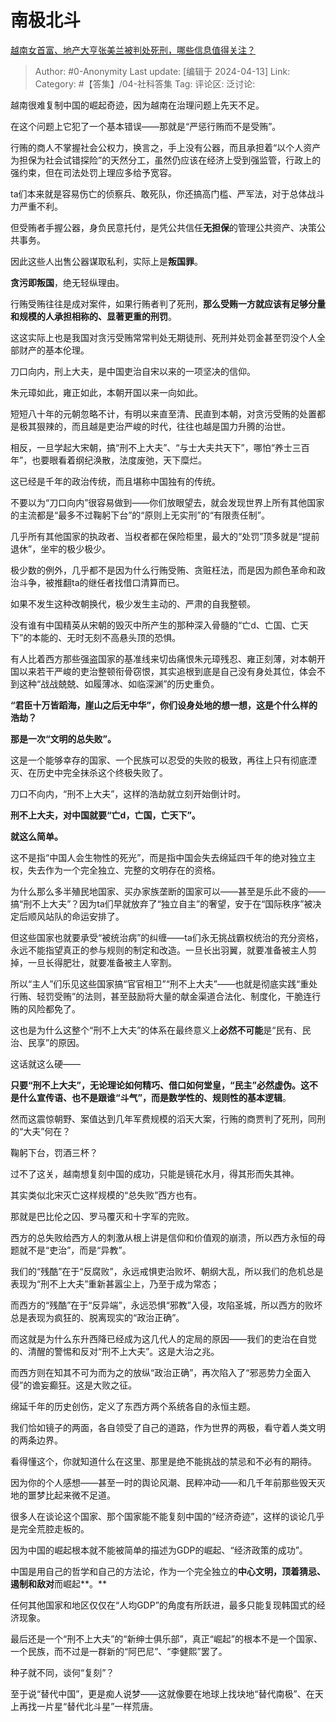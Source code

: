 # 南极北斗
[越南女首富、地产大亨张美兰被判处死刑，哪些信息值得关注？](https://www.zhihu.com/question/652617022/answer/3464103238)

> Author: #0-Anonymity
> Last update: [编辑于 2024-04-13]
> Link:
> Category: #【答集】/04-社科答集 
> Tag: 
> 评论区:
> 泛讨论:

越南很难复制中国的崛起奇迹，因为越南在治理问题上先天不足。

在这个问题上它犯了一个基本错误——那就是“严惩行贿而不是受贿”。

行贿的商人不掌握社会公权力，换言之，手上没有公器，而且承担着“以个人资产为担保为社会试错探险”的天然分工，虽然仍应该在经济上受到强监管，行政上的强约束，但在司法处罚上理应多给予宽容。

ta们本来就是容易伤亡的侦察兵、敢死队，你还搞高门槛、严军法，对于总体战斗力严重不利。

但受贿者手握公器，身负民意托付，是凭公共信任**无担保**的管理公共资产、决策公共事务。

因此这些人出售公器谋取私利，实际上是**叛国罪**。

**贪污即叛国**，绝无轻纵理由。

行贿受贿往往是成对案件，如果行贿者判了死刑，**那么受贿一方就应该有足够分量和规模的人承担相称的、显著更重的刑罚**。

这这实际上也是我国对贪污受贿常常判处无期徒刑、死刑并处罚金甚至罚没个人全部财产的基本伦理。

刀口向内，刑上大夫，是中国吏治自宋以来的一项坚决的信仰。

朱元璋如此，雍正如此，本朝开国以来一向如此。

短短八十年的元朝忽略不计，有明以来直至清、民直到本朝，对贪污受贿的处置都是极其狠辣的，而且越是吏治严峻的时代，往往也越是国力升腾的治世。

相反，一旦学起大宋朝，搞“刑不上大夫”、“与士大夫共天下”，哪怕“养士三百年”，也要眼看着纲纪涣散，法度废弛，天下糜烂。

这已经是千年的政治传统，而且堪称中国独有的传统。

不要以为“刀口向内”很容易做到——你们放眼望去，就会发现世界上所有其他国家的主流都是“最多不过鞠躬下台”的“原则上无实刑”的“有限责任制”。

几乎所有其他国家的执政者、当权者都在保险柜里，最大的“处罚”顶多就是“提前退休”，坐牢的极少极少。

极少数的例外，几乎都不是因为什么行贿受贿、贪赃枉法，而是因为颜色革命和政治斗争，被推翻ta的继任者找借口清算而已。

如果不发生这种改朝换代，极少发生主动的、严肃的自我整顿。

没有谁有中国精英从宋朝的毁灭中所产生的那种深入骨髓的“亡d、亡国、亡天下”的本能的、无时无刻不高悬头顶的恐惧。

有人比着西方那些强盗国家的基准线来切齿痛恨朱元璋残忍、雍正刻薄，对本朝开国以来若干严峻的吏治整顿衔骨窃恨，其实追根到底是自己没有身处其位，体会不到这种“战战兢兢、如履薄冰、如临深渊”的历史重负。

**“君臣十万皆蹈海，崖山之后无中华”，你们设身处地的想一想，这是个什么样的浩劫？**

**那是一次“文明的总失败”。**

这是一个能够幸存的国家、一个民族可以忍受的失败的极致，再往上只有彻底湮灭、在历史中完全抹杀这个终极失败了。

刀口不向内，“刑不上大夫”，这样的浩劫就立刻开始倒计时。

**刑不上大夫，对中国就要“亡d，亡国，亡天下”。**

**就这么简单。**

这不是指“中国人会生物性的死光”，而是指中国会失去绵延四千年的绝对独立主权，失去作为一个完全独立、完整的文明存在的资格。

为什么那么多半殖民地国家、买办家族垄断的国家可以——甚至是乐此不疲的——搞“刑不上大夫”？因为ta们早就放弃了“独立自主”的奢望，安于在“国际秩序”被决定后顺风站队的命运安排了。

但这些国家也就要承受“被统治病”的纠缠——ta们永无挑战霸权统治的充分资格，永远不能指望真正的参与规则的制定和改造。一旦长出羽翼，就要准备被主人剪掉，一旦长得肥壮，就要准备被主人宰割。

所以“主人”们乐见这些国家搞“官官相卫”“刑不上大夫”——也就是彻底实践“重处行贿、轻罚受贿”的法则，甚至鼓励将大量的献金渠道合法化、制度化，干脆连行贿的风险都免了。

这也是为什么这整个“刑不上大夫”的体系在最终意义上**必然不可能**是“民有、民治、民享”的原因。

这话就这么硬——

**只要“刑不上大夫”，无论理论如何精巧、借口如何堂皇，“民主”必然虚伪。**这不是什么宣传语、也不是跟谁“斗气”，而是**数学性的、规则性的基本逻辑**。

然而这震惊朝野、案值达到几年军费规模的滔天大案，行贿的商贾判了死刑，同刑的“大夫”何在？

鞠躬下台，罚酒三杯？

过不了这关，越南想复刻中国的成功，只能是镜花水月，得其形而失其神。

其实类似北宋灭亡这样规模的“总失败”西方也有。

那就是巴比伦之囚、罗马覆灭和十字军的完败。

西方的总失败给西方人的刺激从根上讲是信仰和价值观的崩溃，所以西方永恒的母题就不是“吏治”，而是“异教”。

我们的“残酷”在于“反腐败”，永远戒惧吏治败坏、朝纲大乱，所以我们的危机总是表现为“刑不上大夫”重新甚嚣尘上，乃至于成为常态；

而西方的“残酷”在于“反异端”，永远恐惧“邪教”入侵，攻陷圣城，所以西方的败坏总是表现为疯狂的、脱离现实的“政治正确”。

而这就是为什么东升西降已经成为这几代人的定局的原因——我们的吏治在自觉的、清醒的警惕和反对“刑不上大夫”。这是大治之兆。

而西方则在知其不可为而为之的放纵“政治正确”，再次陷入了“邪恶势力全面入侵”的谵妄癫狂。这是大败之征。

绵延千年的历史创伤，定义了东西方两个系统各自的永恒主题。

我们恰如镜子的两面，各自领受了自己的道路，作为世界的两极，看守着人类文明的两条边界。

看得懂这个，你就知道什么在这里、那里是绝不能挑战的禁忌和不必有的期待。

因为你的个人感想——甚至一时的舆论风潮、民粹冲动——和几千年前那些毁天灭地的噩梦比起来微不足道。

很多人在谈论这个国家、那个国家能不能复刻中国的“经济奇迹”，这样的谈论几乎是完全荒腔走板的。

因为中国的崛起根本就不能被简单的描述为GDP的崛起、“经济政策的成功”。

中国是用自己的哲学和自己的方法论，作为一个完全独立的**中心文明，**顶着**猜忌、遏制和敌对**而崛起**。**

任何其他国家和地区仅仅在“人均GDP”的角度有所跃进，最多只能复现韩国式的经济现象。

最后还是一个“刑不上大夫”的“新绅士俱乐部”，真正“崛起”的根本不是一个国家、一个民族，而不过是一群新的“阿巴尼”、“李健熙”罢了。

种子就不同，谈何“复刻”？

至于说“替代中国”，更是痴人说梦——这就像要在地球上找块地“替代南极”、在天上再找一片星“替代北斗星”一样荒唐。